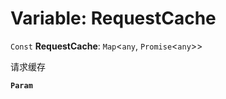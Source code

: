 # Variable: RequestCache

`Const` **RequestCache**: `Map`<`any`, `Promise`<`any`>>

请求缓存

**`Param`**
